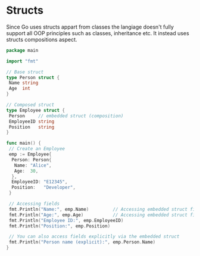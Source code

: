 # Structs

Since Go uses structs appart from classes the langiage doesn't fully support all
OOP principles such as classes, inheritance etc. It instead uses structs
compositions aspect.

```Go
package main

import "fmt"

// Base struct
type Person struct {
 Name string
 Age  int
}

// Composed struct
type Employee struct {
 Person     // embedded struct (composition)
 EmployeeID string
 Position   string
}

func main() {
 // Create an Employee
 emp := Employee{
  Person: Person{
   Name: "Alice",
   Age:  30,
  },
  EmployeeID: "E12345",
  Position:   "Developer",
 }

 // Accessing fields
 fmt.Println("Name:", emp.Name)         // Accessing embedded struct field directly
 fmt.Println("Age:", emp.Age)           // Accessing embedded struct field directly
 fmt.Println("Employee ID:", emp.EmployeeID)
 fmt.Println("Position:", emp.Position)

 // You can also access fields explicitly via the embedded struct
 fmt.Println("Person name (explicit):", emp.Person.Name)
}

```

